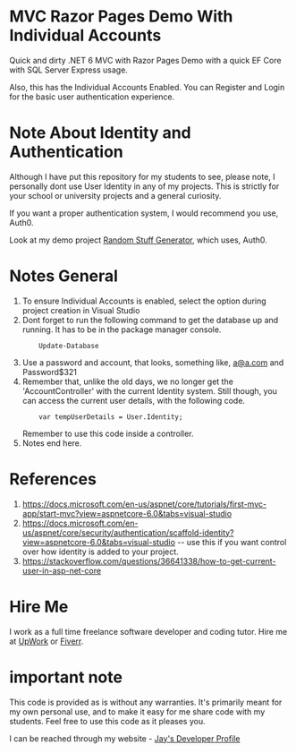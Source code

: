 # MVC Razor Pages Demo With Individual Accounts

Quick and dirty .NET 6 MVC with Razor Pages Demo with a quick EF Core with SQL Server Express usage.

Also, this has the Individual Accounts Enabled. You can Register and Login for the basic user authentication experience.

# Note About Identity and Authentication

Although I have put this repository for my students to see, please note, I personally dont use User Identity in any of my projects. This is strictly for your school or university projects and a general curiosity.

If you want a proper authentication system, I would recommend you use, Auth0. 

Look at my demo project [Random Stuff Generator](https://github.com/Jay-study-nildana/RandomStuffDocs), which uses, Auth0.

# Notes General

1. To ensure Individual Accounts is enabled, select the option during project creation in Visual Studio
1. Dont forget to run the following command to get the database up and running. It has to be in the package manager console.
    ```
        Update-Database
    ```
1. Use a password and account, that looks, something like, a@a.com and Password$321
1. Remember that, unlike the old days, we no longer get the 'AccountController' with the current Identity system. Still though, you can access the current user details, with the following code.
    ```
        var tempUserDetails = User.Identity;
    ```
    Remember to use this code inside a controller.
1. Notes end here.

# References

1. https://docs.microsoft.com/en-us/aspnet/core/tutorials/first-mvc-app/start-mvc?view=aspnetcore-6.0&tabs=visual-studio
1. https://docs.microsoft.com/en-us/aspnet/core/security/authentication/scaffold-identity?view=aspnetcore-6.0&tabs=visual-studio -- use this if you want control over how identity is added to your project. 
1. https://stackoverflow.com/questions/36641338/how-to-get-current-user-in-asp-net-core

# Hire Me

I work as a full time freelance software developer and coding tutor. Hire me at [UpWork](https://www.upwork.com/fl/vijayasimhabr) or [Fiverr](https://www.fiverr.com/jay_codeguy). 

# important note 

This code is provided as is without any warranties. It's primarily meant for my own personal use, and to make it easy for me share code with my students. Feel free to use this code as it pleases you.

I can be reached through my website - [Jay's Developer Profile](https://jay-study-nildana.github.io/developerprofile)